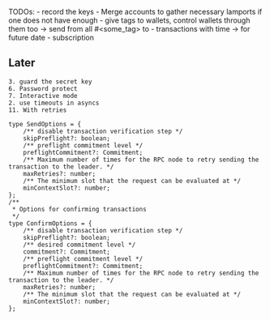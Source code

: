 TODOs: 
    - record the keys
    - Merge accounts to gather necessary lamports if one does not have enough
    - give tags to wallets, control wallets through them too -> send from all #<some_tag> to 
    - transactions with time -> for future date
    - subscription


## Later
    3. guard the secret key
    6. Password protect
    7. Interactive mode
    2. use timeouts in asyncs
    11. With retries

    type SendOptions = {
        /** disable transaction verification step */
        skipPreflight?: boolean;
        /** preflight commitment level */
        preflightCommitment?: Commitment;
        /** Maximum number of times for the RPC node to retry sending the transaction to the leader. */
        maxRetries?: number;
        /** The minimum slot that the request can be evaluated at */
        minContextSlot?: number;
    };
    /**
     * Options for confirming transactions
     */
    type ConfirmOptions = {
        /** disable transaction verification step */
        skipPreflight?: boolean;
        /** desired commitment level */
        commitment?: Commitment;
        /** preflight commitment level */
        preflightCommitment?: Commitment;
        /** Maximum number of times for the RPC node to retry sending the transaction to the leader. */
        maxRetries?: number;
        /** The minimum slot that the request can be evaluated at */
        minContextSlot?: number;
    };